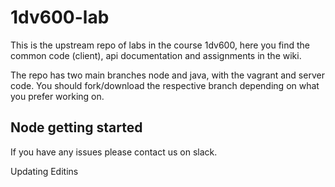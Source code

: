 # 1dv600-lab
This is the upstream repo of labs in the course 1dv600, here you find the common code (client), api documentation and assignments in the wiki.

The repo has two main branches node and java, with the vagrant and server code. You should fork/download the respective branch depending on what you prefer working on.

## Node getting started

If you have any issues please contact us on slack.

Updating Editins
